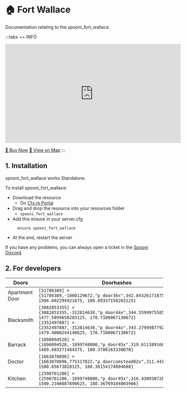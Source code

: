 # 🏠 Fort Wallace
Documentation relating to the spooni_fort_wallace.

:::tabs
== INFO
<iframe width="560" height="315" src="https://www.youtube.com/embed/w5L69yCk_Uw?si=9u_qwMkKKrq7rd4y" frameborder="0" allow="accelerometer; autoplay; clipboard-write; encrypted-media; gyroscope; picture-in-picture; web-share" referrerpolicy="strict-origin-when-cross-origin" allowfullscreen></iframe>

<a href="https://spooni-mapping.tebex.io/package/6423059" class="button-buy">🛒 Buy Now</a>
<a href="https://spooni.de/rdr2/?m=house72" class="button-map">📍 View on Map</a>
:::

## 1. Installation
spooni_fort_wallace works Standalone.  

To install spooni_fort_wallace:
- Download the resource
  - On [Cfx.re Portal](https://portal.cfx.re/)
- Drag and drop the resource into your resources folder
  - `spooni_fort_wallace`
- Add this ensure in your server.cfg
  ```
    ensure spooni_fort_wallace
  ```
- At the end, restart the server

If you have any problems, you can always open a ticket in the [Spooni Discord](https://discord.gg/spooni).

## 2. For developers
| Doors                     | Doorhashes
|---------------------------|----------------------------------------------------------------------------------|
| Apartment Door            | `[51786389] = {51786389,-1800129672,"p_door36x",342.84326171875, 1504.602294921875, 180.89337158203125}`
| Blacksmith                | `[3082853355] = {3082853355,-312814636,"p_door44x",344.55999755859375, 1477.5899658203125, 178.7100067138672}` <br> `[2352497887] = {2352497887,-312814636,"p_door44x",343.2799987792969, 1479.4000244140625, 178.7100067138672}`
| Barrack                   | `[1890094528] = {1890094528,-1899748000,"p_door45x",319.61138916015625, 1489.603271484375, 180.3786163330078}`
| Doctor                    | `[1663070896] = {1663070896,775317822,"p_doorcomstead02x",311.44183349609375, 1500.65673828125, 180.36154174804688}`
| Kitchen                   | `[2590761286] = {2590761286,-1899748000,"p_door45x",316.4309387207031, 1500.2340087890625, 180.36769104003906}`

